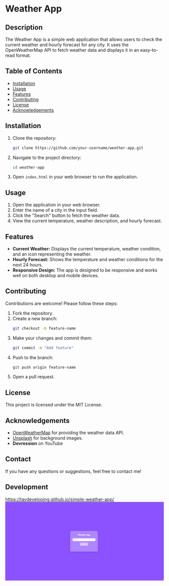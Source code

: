 # Weather App

## Description

The Weather App is a simple web application that allows users to check the current weather and hourly forecast for any city. It uses the OpenWeatherMap API to fetch weather data and displays it in an easy-to-read format.

## Table of Contents

- [Installation](#installation)
- [Usage](#usage)
- [Features](#features)
- [Contributing](#contributing)
- [License](#license)
- [Acknowledgements](#acknowledgements)

## Installation

1. Clone the repository:
    ```bash
    git clone https://github.com/your-username/weather-app.git
    ```
2. Navigate to the project directory:
    ```bash
    cd weather-app
    ```
3. Open `index.html` in your web browser to run the application.

## Usage

1. Open the application in your web browser.
2. Enter the name of a city in the input field.
3. Click the "Search" button to fetch the weather data.
4. View the current temperature, weather description, and hourly forecast.

## Features

- **Current Weather:** Displays the current temperature, weather condition, and an icon representing the weather.
- **Hourly Forecast:** Shows the temperature and weather conditions for the next 24 hours.
- **Responsive Design:** The app is designed to be responsive and works well on both desktop and mobile devices.

## Contributing

Contributions are welcome! Please follow these steps:

1. Fork the repository.
2. Create a new branch:
    ```bash
    git checkout -b feature-name
    ```
3. Make your changes and commit them:
    ```bash
    git commit -m "Add feature"
    ```
4. Push to the branch:
    ```bash
    git push origin feature-name
    ```
5. Open a pull request.

## License

This project is licensed under the MIT License.

## Acknowledgements

- [OpenWeatherMap](https://openweathermap.org/) for providing the weather data API.
- [Unsplash](https://unsplash.com/) for background images.
- **Devression** on YouTube

## Contact

If you have any questions or suggestions, feel free to contact me!

## Development

https://taydeveloping.github.io/simple-weather-app/
![Weather app](./assets/Screenshot%20(405).png)